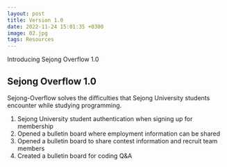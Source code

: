 ```yaml
---
layout: post
title: Version 1.0
date: 2022-11-24 15:01:35 +0300
image: 02.jpg
tags: Resources
---
```


Introducing Sejong Overflow 1.0

## Sejong Overflow 1.0

Sejong-Overflow solves the difficulties that Sejong University students encounter while studying programming.

1. Sejong University student authentication when signing up for membership
2. Opened a bulletin board where employment information can be shared
3. Opened a bulletin board to share contest information and recruit team members
4. Created a bulletin board for coding Q&A
